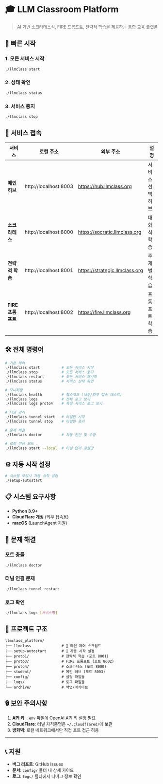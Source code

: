 # 🎓 LLM Classroom Platform

> AI 기반 소크라테스식, FIRE 프롬프트, 전략적 학습을 제공하는 통합 교육 플랫폼

## 🚀 빠른 시작

### 1. 모든 서비스 시작
```bash
./llmclass start
```

### 2. 상태 확인
```bash
./llmclass status
```

### 3. 서비스 중지
```bash
./llmclass stop
```

## 📍 서비스 접속

| 서비스 | 로컬 주소 | 외부 주소 | 설명 |
|-------|----------|-----------|------|
| **메인 허브** | http://localhost:8003 | https://hub.llmclass.org | 서비스 선택 허브 |
| **소크라테스** | http://localhost:8000 | https://socratic.llmclass.org | 대화식 학습 |
| **전략적 학습** | http://localhost:8001 | https://strategic.llmclass.org | 주제별 학습 |
| **FIRE 프롬프트** | http://localhost:8002 | https://fire.llmclass.org | 프롬프트 학습 |

## 🛠️ 전체 명령어

```bash
# 기본 제어
./llmclass start          # 모든 서비스 시작
./llmclass stop           # 모든 서비스 중지
./llmclass restart        # 모든 서비스 재시작
./llmclass status         # 서비스 상태 확인

# 모니터링
./llmclass health         # 헬스체크 (내부/외부 접속 테스트)
./llmclass logs           # 전체 로그 보기
./llmclass logs proto4    # 특정 서비스 로그 보기

# 터널 관리
./llmclass tunnel start   # 터널만 시작
./llmclass tunnel stop    # 터널만 중지

# 문제 해결
./llmclass doctor         # 자동 진단 및 수정

# 로컬 전용 모드
./llmclass start --local  # 터널 없이 로컬만
```

## ⚙️ 자동 시작 설정

```bash
# 시스템 부팅시 자동 시작 설정
./setup-autostart
```

## 📋 시스템 요구사항

- **Python 3.9+**
- **CloudFlare 계정** (외부 접속용)
- **macOS** (LaunchAgent 지원)

## 🔧 문제 해결

### 포트 충돌
```bash
./llmclass doctor
```

### 터널 연결 문제  
```bash
./llmclass tunnel restart
```

### 로그 확인
```bash
./llmclass logs [서비스명]
```

## 📁 프로젝트 구조

```
llmclass_platform/
├── llmclass              # 🎯 메인 제어 스크립트
├── setup-autostart       # 🚀 자동 시작 설정
├── proto1/               # 전략적 학습 (포트 8001)
├── proto3/               # FIRE 프롬프트 (포트 8002)
├── proto4/               # 소크라테스 (포트 8000)
├── student/              # 메인 허브 (포트 8003)
├── config/               # 설정 파일들
├── logs/                 # 로그 파일들
└── archive/              # 백업/아카이브
```

## 🔒 보안 주의사항

1. **API 키**: `.env` 파일에 OpenAI API 키 설정 필요
2. **CloudFlare**: 터널 자격증명은 `~/.cloudflared/`에 보관
3. **방화벽**: 로컬 네트워크에서만 직접 포트 접근 허용

---

## 📞 지원

- **버그 리포트**: GitHub Issues
- **문서**: `config/` 폴더 내 상세 가이드
- **로그**: `logs/` 폴더에서 디버그 정보 확인